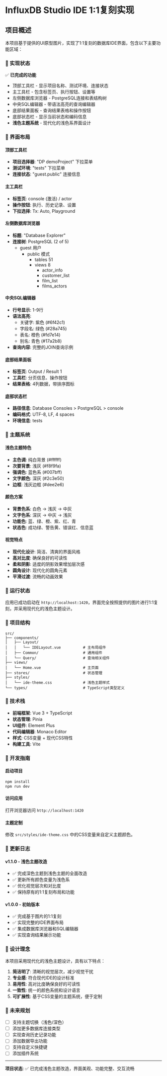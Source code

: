 # InfluxDB Studio IDE 1:1复刻实现

## 项目概述

本项目基于提供的UI原型图片，实现了1:1复刻的数据库IDE界面，包含以下主要功能区域：

### 🎯 实现状态

✅ **已完成的功能**
- 顶部工具栏 - 显示项目名称、测试环境、连接状态
- 主工具栏 - 包含标签页、执行按钮、设置等
- 左侧数据库浏览器 - PostgreSQL连接和表结构树
- 中央SQL编辑器 - 带语法高亮的查询编辑器
- 底部结果面板 - 查询结果表格和操作按钮
- 底部状态栏 - 显示当前状态和编码信息
- **浅色主题系统** - 现代化的浅色系界面设计

### 🎨 界面布局

#### 顶部工具栏
- **项目选择器**: "DP demoProject" 下拉菜单
- **测试环境**: "tests" 下拉菜单  
- **连接状态**: "guest.public" 连接信息

#### 主工具栏
- **标签页**: console (激活) / actor
- **操作按钮**: 执行、历史记录、设置
- **下拉选择**: Tx: Auto, Playground

#### 左侧数据库浏览器
- **标题**: "Database Explorer"
- **连接树**: PostgreSQL (2 of 5)
  - guest 用户
    - public 模式
      - tables 51
      - views 8
        - actor_info
        - customer_list
        - film_list
        - films_actors

#### 中央SQL编辑器
- **行号显示**: 1-9行
- **语法高亮**: 
  - 关键字: 紫色 (#6f42c1)
  - 字段名: 绿色 (#28a745)
  - 表名: 橙色 (#fd7e14)
  - 别名: 青色 (#17a2b8)
- **查询内容**: 完整的JOIN查询示例

#### 底部结果面板
- **标签页**: Output / Result 1
- **工具栏**: 分页信息、操作按钮
- **结果表格**: 4列数据，带排序图标

#### 底部状态栏
- **路径信息**: Database Consoles > PostgreSQL > console
- **编码格式**: UTF-8, LF, 4 spaces
- **环境信息**: tests

### 🌈 主题系统

#### 浅色主题特色
- **主色调**: 纯白背景 (#ffffff)
- **次要背景**: 浅灰 (#f8f9fa)
- **强调色**: 蓝色系 (#007bff)
- **文字颜色**: 深灰 (#2c3e50)
- **边框**: 浅灰边框 (#dee2e6)

#### 颜色方案
- **背景色系**: 白色 → 浅灰 → 中灰
- **文字色系**: 深灰 → 中灰 → 浅灰
- **功能色**: 蓝、绿、橙、紫、红、青
- **状态色**: 成功绿、警告黄、错误红、信息蓝

#### 视觉特点
- **现代化设计**: 简洁、清爽的界面风格
- **高对比度**: 确保良好的可读性
- **柔和阴影**: 适度的阴影效果增加层次感
- **圆角设计**: 现代化的圆角元素
- **平滑过渡**: 流畅的动画效果

### 🚀 运行状态

应用已成功启动在 `http://localhost:1420`，界面完全按照提供的图片进行1:1复刻，并采用现代化的浅色主题设计。

### 📁 项目结构

```
src/
├── components/
│   ├── Layout/
│   │   └── IDELayout.vue          # 主布局组件
│   ├── Common/                    # 通用组件
│   └── Query/                     # 查询相关组件
├── views/
│   └── Home.vue                   # 主页面
├── stores/                        # 状态管理
├── styles/
│   └── ide-theme.css              # 浅色主题样式
└── types/                         # TypeScript类型定义
```

### 🎯 技术栈

- **前端框架**: Vue 3 + TypeScript
- **状态管理**: Pinia
- **UI组件**: Element Plus
- **代码编辑器**: Monaco Editor
- **样式**: CSS变量 + 现代CSS特性
- **构建工具**: Vite

### 🔧 开发指南

#### 启动项目
```bash
npm install
npm run dev
```

#### 访问应用
打开浏览器访问 `http://localhost:1420`

#### 主题定制
修改 `src/styles/ide-theme.css` 中的CSS变量来自定义主题颜色。

### 📝 更新日志

#### v1.1.0 - 浅色主题改造
- ✅ 完成深色主题到浅色主题的全面改造
- ✅ 更新所有颜色变量为浅色系
- ✅ 优化视觉层次和对比度
- ✅ 保持原有的1:1复刻布局和功能

#### v1.0.0 - 初始版本
- ✅ 完成基于图片的1:1复刻
- ✅ 实现完整的IDE界面布局
- ✅ 集成数据库浏览器和SQL编辑器
- ✅ 实现查询结果展示功能

### 🎨 设计理念

本项目采用现代化的浅色主题设计，具有以下特点：

1. **简洁明了**: 清晰的视觉层次，减少视觉干扰
2. **专业感**: 符合现代IDE的设计标准
3. **易用性**: 高对比度确保良好的可读性
4. **一致性**: 统一的颜色系统和设计语言
5. **可扩展性**: 基于CSS变量的主题系统，便于定制

### 🔮 未来规划

- [ ] 支持主题切换（浅色/深色）
- [ ] 添加更多数据库连接类型
- [ ] 实现查询历史记录功能
- [ ] 添加数据导出功能
- [ ] 支持自定义快捷键
- [ ] 添加插件系统

---

**项目状态**: ✅ 已完成浅色主题改造，界面美观、功能完整、交互流畅 